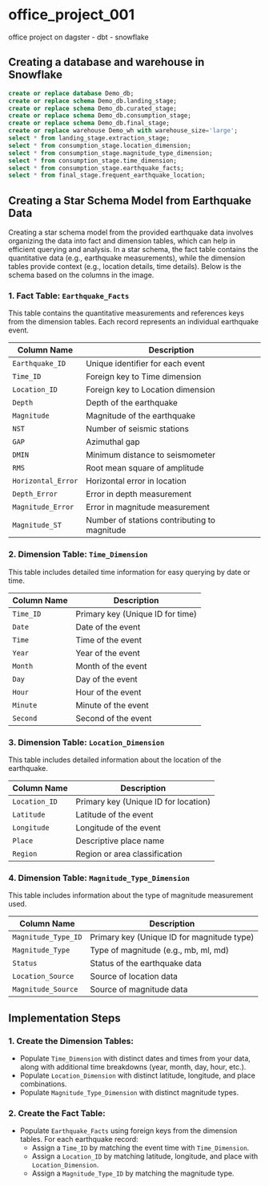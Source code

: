 # office_project_001
office project on dagster - dbt - snowflake

## Creating a database and warehouse in Snowflake

```sql
create or replace database Demo_db;
create or replace schema Demo_db.landing_stage;
create or replace schema Demo_db.curated_stage;
create or replace schema Demo_db.consumption_stage;
create or replace schema Demo_db.final_stage;
create or replace warehouse Demo_wh with warehouse_size='large';
select * from landing_stage.extraction_stage;
select * from consumption_stage.location_dimension;
select * from consumption_stage.magnitude_type_dimension;
select * from consumption_stage.time_dimension;
select * from consumption_stage.earthquake_facts;
select * from final_stage.frequent_earthquake_location;
```

## Creating a Star Schema Model from Earthquake Data

Creating a star schema model from the provided earthquake data involves organizing the data into fact and dimension tables, which can help in efficient querying and analysis. In a star schema, the fact table contains the quantitative data (e.g., earthquake measurements), while the dimension tables provide context (e.g., location details, time details). Below is the schema based on the columns in the image.

### 1. Fact Table: `Earthquake_Facts`

This table contains the quantitative measurements and references keys from the dimension tables. Each record represents an individual earthquake event.

| Column Name        | Description                                        |
|--------------------|----------------------------------------------------|
| `Earthquake_ID`    | Unique identifier for each event                   |
| `Time_ID`          | Foreign key to Time dimension                      |
| `Location_ID`      | Foreign key to Location dimension                  |
| `Depth`            | Depth of the earthquake                            |
| `Magnitude`        | Magnitude of the earthquake                        |
| `NST`              | Number of seismic stations                         |
| `GAP`              | Azimuthal gap                                      |
| `DMIN`             | Minimum distance to seismometer                    |
| `RMS`              | Root mean square of amplitude                      |
| `Horizontal_Error` | Horizontal error in location                       |
| `Depth_Error`      | Error in depth measurement                         |
| `Magnitude_Error`  | Error in magnitude measurement                     |
| `Magnitude_ST`     | Number of stations contributing to magnitude       |


### 2. Dimension Table: `Time_Dimension`

This table includes detailed time information for easy querying by date or time.

| Column Name | Description                          |
|-------------|--------------------------------------|
| `Time_ID`   | Primary key (Unique ID for time)     |
| `Date`      | Date of the event                    |
| `Time`      | Time of the event                    |
| `Year`      | Year of the event                    |
| `Month`     | Month of the event                   |
| `Day`       | Day of the event                     |
| `Hour`      | Hour of the event                    |
| `Minute`    | Minute of the event                  |
| `Second`    | Second of the event                  |

### 3. Dimension Table: `Location_Dimension`

This table includes detailed information about the location of the earthquake.

| Column Name  | Description                       |
|--------------|-----------------------------------|
| `Location_ID`| Primary key (Unique ID for location) |
| `Latitude`   | Latitude of the event             |
| `Longitude`  | Longitude of the event            |
| `Place`      | Descriptive place name            |
| `Region`     | Region or area classification     |

### 4. Dimension Table: `Magnitude_Type_Dimension`

This table includes information about the type of magnitude measurement used.

| Column Name         | Description                             |
|---------------------|-----------------------------------------|
| `Magnitude_Type_ID` | Primary key (Unique ID for magnitude type) |
| `Magnitude_Type`    | Type of magnitude (e.g., mb, ml, md)    |
| `Status`           | Status of the earthquake data            |
| `Location_Source`  | Source of location data                  |
| `Magnitude_Source` | Source of magnitude data                 |

## Implementation Steps

### 1. Create the Dimension Tables:

- Populate `Time_Dimension` with distinct dates and times from your data, along with additional time breakdowns (year, month, day, hour, etc.).
- Populate `Location_Dimension` with distinct latitude, longitude, and place combinations.
- Populate `Magnitude_Type_Dimension` with distinct magnitude types.

### 2. Create the Fact Table:

- Populate `Earthquake_Facts` using foreign keys from the dimension tables. For each earthquake record:
  - Assign a `Time_ID` by matching the event time with `Time_Dimension`.
  - Assign a `Location_ID` by matching latitude, longitude, and place with `Location_Dimension`.
  - Assign a `Magnitude_Type_ID` by matching the magnitude type.

